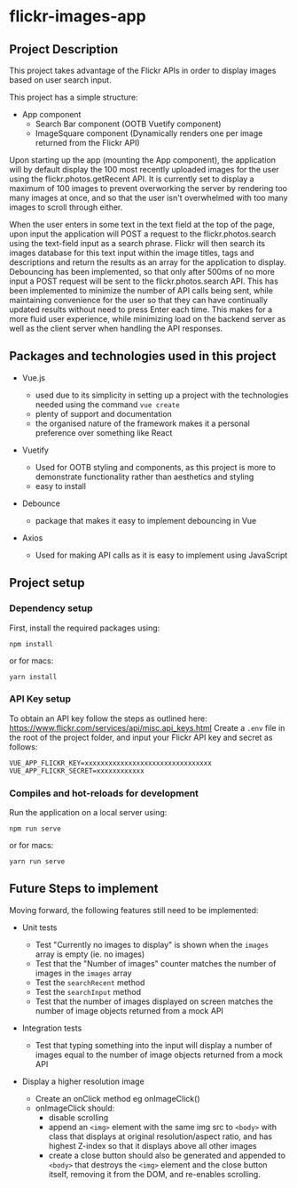 # flickr-images-app

## Project Description 
This project takes advantage of the Flickr APIs in order to display images based on user search input.

This project has a simple structure:
- App component
  - Search Bar component (OOTB Vuetify component)
  - ImageSquare component (Dynamically renders one per image returned from the Flickr API)

Upon starting up the app (mounting the App component), the application will by default display the 100 most recently uploaded images for the user using the flickr.photos.getRecent API. It is currently set to display a maximum of 100 images to prevent overworking the server by rendering too many images at once, and so that the user isn't overwhelmed with too many images to scroll through either. 

When the user enters in some text in the text field at the top of the page, upon input the application will POST a request to the flickr.photos.search using the text-field input as a search phrase. Flickr will then search its images database for this text input within the image titles, tags and descriptions and return the results as an array for the application to display. Debouncing has been implemented, so that only after 500ms of no more input a POST request will be sent to the flickr.photos.search API. This has been implemented to minimize the number of API calls being sent, while maintaining convenience for the user so that they can have continually updated results without need to press Enter each time. This makes for a more fluid user experience, while minimizing load on the backend server as well as the client server when handling the API responses.  

## Packages and technologies used in this project 
- Vue.js 
  - used due to its simplicity in setting up a project with the technologies needed using the command `vue create`
  - plenty of support and documentation 
  - the organised nature of the framework makes it a personal preference over something like React
  
- Vuetify
  - Used for OOTB styling and components, as this project is more to demonstrate functionality rather than aesthetics and styling
  - easy to install 

- Debounce
  - package that makes it easy to implement debouncing in Vue
  
- Axios
  - Used for making API calls as it is easy to implement using JavaScript 


## Project setup

### Dependency setup
First, install the required packages using:
```
npm install
```

or for macs:

```
yarn install
```

### API Key setup 

To obtain an API key follow the steps as outlined here: https://www.flickr.com/services/api/misc.api_keys.html
Create a `.env` file in the root of the project folder, and input your Flickr API key and secret as follows:
```
VUE_APP_FLICKR_KEY=xxxxxxxxxxxxxxxxxxxxxxxxxxxxxxxx
VUE_APP_FLICKR_SECRET=xxxxxxxxxxxx
```

### Compiles and hot-reloads for development
Run the application on a local server using:
```
npm run serve
```

or for macs:

```
yarn run serve
```

### 

## Future Steps to implement 
Moving forward, the following features still need to be implemented: 

- Unit tests
  - Test "Currently no images to display" is shown when the `images` array is empty (ie. no images) 
  - Test that the "Number of images" counter matches the number of images in the `images` array
  - Test the `searchRecent` method 
  - Test the `searchInput` method
  - Test that the number of images displayed on screen matches the number of image objects returned from a mock API

- Integration tests
  - Test that typing something into the input will display a number of images equal to the number of image objects returned from a mock API

- Display a higher resolution image 
  - Create an onClick method  eg onImageClick() 
  - onImageClick should:
    - disable scrolling 
    - append an `<img>` element with the same img src to `<body>` with class that displays at original resolution/aspect ratio, and has highest Z-index so that it displays above all other images
    - create a close button should also be generated and appended to `<body>` that destroys the `<img>` element and the close button itself, removing it from the DOM, and re-enables scrolling.
    

